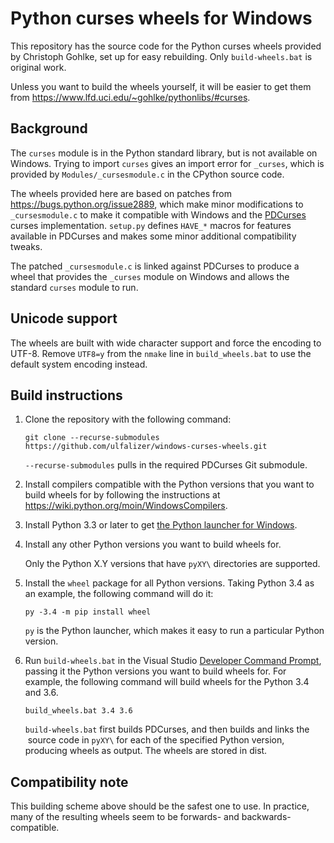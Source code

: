 Python curses wheels for Windows
================================

This repository has the source code for the Python curses wheels provided by
Christoph Gohlke, set up for easy rebuilding. Only `build-wheels.bat` is
original work.

Unless you want to build the wheels yourself, it will be easier to get them
from https://www.lfd.uci.edu/~gohlke/pythonlibs/#curses.

Background
----------

The `curses` module is in the Python standard library, but is not available on
Windows. Trying to import `curses` gives an import error for `_curses`, which
is provided by `Modules/_cursesmodule.c` in the CPython source code.

The wheels provided here are based on patches from
https://bugs.python.org/issue2889, which make minor modifications to
`_cursesmodule.c` to make it compatible with Windows and the
[PDCurses](https://pdcurses.sourceforge.io) curses implementation.  `setup.py`
defines `HAVE_*` macros for features available in PDCurses and makes some minor
additional compatibility tweaks.

The patched `_cursesmodule.c` is linked against PDCurses to produce a wheel
that provides the `_curses` module on Windows and allows the standard `curses`
module to run.

Unicode support
---------------

The wheels are built with wide character support and force the encoding to
UTF-8. Remove `UTF8=y` from the `nmake` line in `build_wheels.bat` to use the
default system encoding instead.

Build instructions
------------------

 1. Clone the repository with the following command:

        git clone --recurse-submodules https://github.com/ulfalizer/windows-curses-wheels.git

    `--recurse-submodules` pulls in the required PDCurses Git submodule.

 2. Install compilers compatible with the Python versions that you want to
    build wheels for by following the instructions at
    https://wiki.python.org/moin/WindowsCompilers.

 3. Install Python 3.3 or later to get
    [the Python launcher for Windows](https://docs.python.org/3/using/windows.html#launcher).

 4. Install any other Python versions you want to build wheels for.

    Only the Python X.Y versions that have `pyXY\` directories are supported.

 5. Install the `wheel` package for all Python versions. Taking Python 3.4
    as an example, the following command will do it:

        py -3.4 -m pip install wheel

    `py` is the Python launcher, which makes it easy to run a particular Python
    version.

 6. Run `build-wheels.bat` in the Visual Studio
    [Developer Command Prompt](https://docs.microsoft.com/en-us/dotnet/framework/tools/developer-command-prompt-for-vs),
    passing it the Python versions you want to build wheels for. For example,
    the following command will build wheels for the Python 3.4 and 3.6.

        build_wheels.bat 3.4 3.6

    `build-wheels.bat` first builds PDCurses, and then builds and links the
    source code in `pyXY\` for each of the specified Python version, producing
    wheels as output. The wheels are stored in dist\.

Compatibility note
------------------

This building scheme above should be the safest one to use. In practice, many
of the resulting wheels seem to be forwards- and backwards-compatible.
